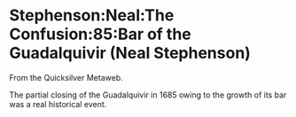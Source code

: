 
# Stephenson:Neal:The Confusion:85:Bar of the Guadalquivir (Neal Stephenson)

From the Quicksilver Metaweb.

The partial closing of the Guadalquivir in 1685 owing to the growth of its bar was a real historical event.
